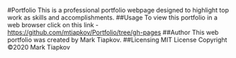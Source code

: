 #Portfolio
This is a professional portfolio webpage designed to highlight top work as skills and accomplishments. 
##Usage
To view this portfolio in a web browser click on this link - https://github.com/mtiapkov/Portfolio/tree/gh-pages
##Author
This web portfolio was created by Mark Tiapkov.
##Licensing
MIT License Copyright ©2020 Mark Tiapkov